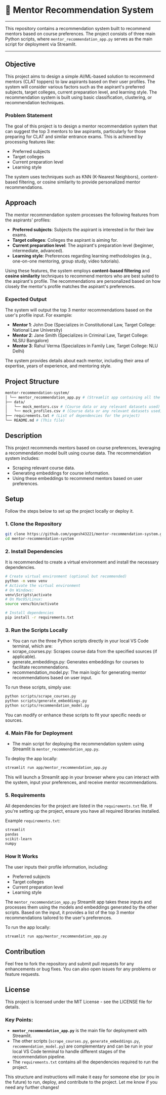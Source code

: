 # 🎯 Mentor Recommendation System
---
This repository contains a recommendation system built to recommend mentors based on course preferences. The project consists of three main Python scripts, where `mentor_recommendation_app.py` serves as the main script for deployment via Streamlit.

---
## Objective
This project aims to design a simple AI/ML-based solution to recommend mentors (CLAT toppers) to law aspirants based on their user profiles. The system will consider various factors such as the aspirant's preferred subjects, target colleges, current preparation level, and learning style. The recommendation system is built using basic classification, clustering, or recommendation techniques.

### Problem Statement
The goal of this project is to design a mentor recommendation system that can suggest the top 3 mentors to law aspirants, particularly for those preparing for CLAT and similar entrance exams. This is achieved by processing features like:
- Preferred subjects
- Target colleges
- Current preparation level
- Learning style

The system uses techniques such as KNN (K-Nearest Neighbors), content-based filtering, or cosine similarity to provide personalized mentor recommendations.

## Approach
The mentor recommendation system processes the following features from the aspirants' profiles:
- **Preferred subjects**: Subjects the aspirant is interested in for their law exams.
- **Target colleges**: Colleges the aspirant is aiming for.
- **Current preparation level**: The aspirant's preparation level (beginner, intermediate, advanced).
- **Learning style**: Preferences regarding learning methodologies (e.g., one-on-one mentoring, group study, video tutorials).

Using these features, the system employs **content-based filtering** and **cosine similarity** techniques to recommend mentors who are best suited to the aspirant's profile. The recommendations are personalized based on how closely the mentor's profile matches the aspirant's preferences.

### Expected Output
The system will output the top 3 mentor recommendations based on the user's profile input. For example:

- **Mentor 1**: John Doe (Specializes in Constitutional Law, Target College: National Law University)
- **Mentor 2**: Jane Smith (Specializes in Criminal Law, Target College: NLSIU Bangalore)
- **Mentor 3**: Rahul Verma (Specializes in Family Law, Target College: NLU Delhi)

The system provides details about each mentor, including their area of expertise, years of experience, and mentoring style.

## Project Structure
```bash
mentor-recommendation-system/ 
│ └── mentor_recommendation_app.py # (Streamlit app containing all the app code) 
├── data/
│   └── mock_mentors.csv # (Course data or any relevant datasets used)
│   └── mock_profiles.csv # (Course data or any relevant datasets used)
├── requirements.txt # (List of dependencies for the project) 
└── README.md # (This file)
```

## Description

This project recommends mentors based on course preferences, leveraging a recommendation model built using course data. The recommendation system includes:
- Scraping relevant course data.
- Generating embeddings for course information.
- Using these embeddings to recommend mentors based on user preferences.

## Setup

Follow the steps below to set up the project locally or deploy it.

### 1. Clone the Repository

```bash
git clone https://github.com/yogesh43221/mentor-recommendation-system.git
cd mentor-recommendation-system
```

### 2. Install Dependencies
It is recommended to create a virtual environment and install the necessary dependencies.
```bash
# Create virtual environment (optional but recommended)
python -m venv venv
# Activate the virtual environment
# On Windows:
venv\Scripts\activate
# On MacOS/Linux:
source venv/bin/activate

# Install dependencies
pip install -r requirements.txt
```
### 3. Run the Scripts Locally
  * You can run the three Python scripts directly in your local VS Code terminal, which are:
  * scrape_courses.py: Scrapes course data from the specified sources (if applicable).
  * generate_embeddings.py: Generates embeddings for courses to facilitate recommendations.
  * recommendation_model.py: The main logic for generating mentor recommendations based on user input.

To run these scripts, simply use:
```bash
python scripts/scrape_courses.py
python scripts/generate_embeddings.py
python scripts/recommendation_model.py
```
You can modify or enhance these scripts to fit your specific needs or sources.

### 4. Main File for Deployment
  * The main script for deploying the recommendation system using Streamlit is ```mentor_recommendation_app.py```.

To deploy the app locally:
```bash
streamlit run app/mentor_recommendation_app.py
```
This will launch a Streamlit app in your browser where you can interact with the system, input your preferences, and receive mentor recommendations.

### 5. Requirements
All dependencies for the project are listed in the ```requirements.txt``` file. If you're setting up the project, ensure you have all required libraries installed.

Example ```requirements.txt```:
```bash
streamlit
pandas
scikit-learn
numpy
```
### How It Works
The user inputs their profile information, including:
- Preferred subjects
- Target colleges
- Current preparation level
- Learning style

The `mentor_recommendation_app.py` Streamlit app takes these inputs and processes them using the models and embeddings generated by the other scripts. Based on the input, it provides a list of the top 3 mentor recommendations tailored to the user's preferences.

To run the app locally:
```bash
streamlit run app/mentor_recommendation_app.py
```

## Contribution
Feel free to fork the repository and submit pull requests for any enhancements or bug fixes. You can also open issues for any problems or feature requests.

## License
This project is licensed under the MIT License - see the LICENSE file for details.

### Key Points:
- **`mentor_recommendation_app.py`** is the main file for deployment with Streamlit.
- The other scripts (`scrape_courses.py`, `generate_embeddings.py`, `recommendation_model.py`) are complementary and can be run in your local VS Code terminal to handle different stages of the recommendation pipeline.
- The `requirements.txt` contains all the dependencies required to run the project.

This structure and instructions will make it easy for someone else (or you in the future) to run, deploy, and contribute to the project. Let me know if you need any further changes!
